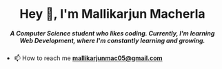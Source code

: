 <h1 align="center">Hey 👋, I'm Mallikarjun Macherla</h1>
<h5 align="center">A Computer Science student who likes coding. Currently, I'm learning Web Development, where I'm constantly learning and growing.</h3>

- 📫 How to reach me **mallikarjunmac05@gmail.com**
